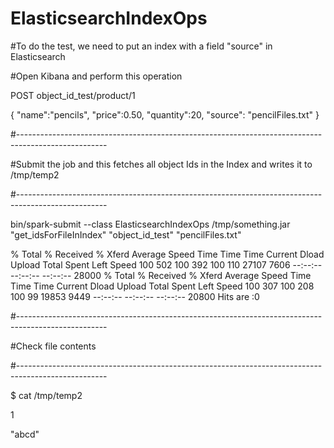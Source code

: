 # ElasticsearchIndexOps

#To do the test, we need to put an index with a field "source" in Elasticsearch

#Open Kibana and perform this operation

POST object_id_test/product/1 

{
 "name":"pencils",
 "price":0.50,
 "quantity":20,
 "source": "pencilFiles.txt"
}


#----------------------------------------------------------------------------------------------------

#Submit the job and this fetches all object Ids in the Index and writes it to /tmp/temp2

#----------------------------------------------------------------------------------------------------

bin/spark-submit --class ElasticsearchIndexOps /tmp/something.jar "get_idsForFileInIndex" "object_id_test" "pencilFiles.txt"

  % Total    % Received % Xferd  Average Speed   Time    Time     Time  Current
                                 Dload  Upload   Total   Spent    Left  Speed
100   502  100   392  100   110  27107   7606 --:--:-- --:--:-- --:--:-- 28000
  % Total    % Received % Xferd  Average Speed   Time    Time     Time  Current
                                 Dload  Upload   Total   Spent    Left  Speed
100   307  100   208  100    99  19853   9449 --:--:-- --:--:-- --:--:-- 20800
Hits are :0


#----------------------------------------------------------------------------------------------------

#Check file contents

#----------------------------------------------------------------------------------------------------

$ cat /tmp/temp2

1

"abcd"
